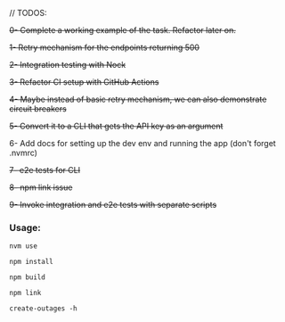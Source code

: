// TODOS:

~~0- Complete a working example of the task. Refactor later on.~~

~~1- Retry mechanism for the endpoints returning 500~~

~~2- Integration testing with Nock~~

~~3- Refactor CI setup with GitHub Actions~~

~~4- Maybe instead of basic retry mechanism, we can also demonstrate circuit breakers~~

~~5- Convert it to a CLI that gets the API key as an argument~~

6- Add docs for setting up the dev env and running the app (don't forget .nvmrc)

~~7- e2e tests for CLI~~

~~8- npm link issue~~

~~9- Invoke integration and e2e tests with separate scripts~~

### Usage:

```nvm use```

```npm install```

```npm build```

```npm link```

```create-outages -h```
